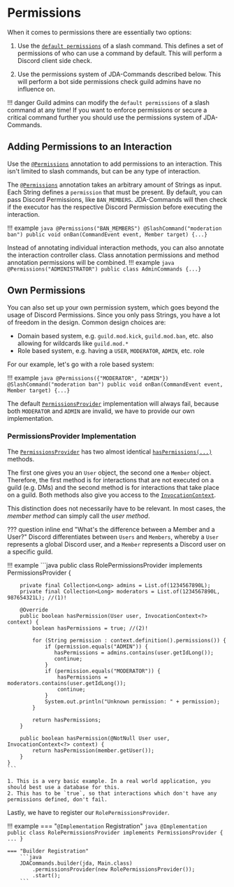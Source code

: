 # Permissions
When it comes to permissions there are essentially two options:

1. Use the [`default permissions`](../interactions/commands.md#enabledfor) of a slash command. This defines a set of 
permissions of who can use a command by default. This will perform a Discord client side check. 

2. Use the permissions system of JDA-Commands described below. This will perform a bot side permissions check guild admins
have no influence on.

!!! danger
    Guild admins can modify the `default permissions` of a slash command at any time!  If you want to enforce permissions 
    or secure a critical command further you should use the permissions system of JDA-Commands.

## Adding Permissions to an Interaction
Use the [`@Permissions`](https://kaktushose.github.io/jda-commands/javadocs/latest/jda.commands/com/github/kaktushose/jda/commands/annotations/interactions/Permissions.html)
annotation to add permissions to an interaction. This isn't limited to slash commands, but can
be any type of interaction. 

The [`@Permissions`](https://kaktushose.github.io/jda-commands/javadocs/latest/jda.commands/com/github/kaktushose/jda/commands/annotations/interactions/Permissions.html)
annotation takes an arbitrary amount of Strings as input. Each String defines a `permission` that must be present. By default,
you can pass Discord Permissions, like `BAN_MEMBERS`. JDA-Commands will then check if the executor has the respective
Discord Permission before executing the interaction. 

!!! example
    ```java
    @Permissions("BAN_MEMBERS")
    @SlashCommand("moderation ban")
    public void onBan(CommandEvent event, Member target) {...}
    ```

Instead of annotating individual interaction methods, you can also annotate the interaction controller class. Class 
annotation permissions and method annotation permissions will be combined. 
!!! example
    ```java
    @Permissions("ADMINISTRATOR")
    public class AdminCommands {...}
    ```

## Own Permissions
You can also set up your own permission system, which goes beyond the usage of Discord Permissions. Since you only pass
Strings, you have a lot of freedom in the design. Common design choices are:

- Domain based system, e.g. `guild.mod.kick`, `guild.mod.ban`, etc. also allowing for wildcards like `guild.mod.*`
- Role based system, e.g. having a `USER`, `MODERATOR`, `ADMIN`, etc. role

For our example, let's go with a role based system:

!!! example
    ```java
    @Permissions({"MODERATOR", "ADMIN"})
    @SlashCommand("moderation ban")
    public void onBan(CommandEvent event, Member target) {...}
    ```

The default [`PermissionsProvider`](https://kaktushose.github.io/jda-commands/javadocs/latest/jda.commands/com/github/kaktushose/jda/commands/permissions/PermissionsProvider.html)
implementation will always fail, because both `MODERATOR` and `ADMIN` are invalid, we have to provide our own implementation. 

### PermissionsProvider Implementation
The [`PermissionsProvider`](https://kaktushose.github.io/jda-commands/javadocs/latest/jda.commands/com/github/kaktushose/jda/commands/permissions/PermissionsProvider.html)
has two almost identical [`hasPermissions(...)`](https://kaktushose.github.io/jda-commands/javadocs/latest/jda.commands/com/github/kaktushose/jda/commands/permissions/PermissionsProvider.html#method-detail) methods.

The first one gives you an `User` object, the second one a 
`Member` object. Therefore, the first method is for interactions that are not executed on a guild (e.g. DMs) and the 
second method is for interactions that take place on a guild. Both methods also give you access to the 
[`InvocationContext`](https://kaktushose.github.io/jda-commands/javadocs/latest/jda.commands/com/github/kaktushose/jda/commands/dispatching/context/InvocationContext.html).

This distinction does not necessarily have to be relevant. In most cases, the _member method_ can simply call the _user method_.

??? question inline end "What's the difference between a Member and a User?"
    Discord differentiates between `Users` and `Members`, whereby a `User` represents a global Discord user, and a 
    `Member` represents a Discord user on a specific guild.

!!! example
    ```java
    public class RolePermissionsProvider implements PermissionsProvider {

        private final Collection<Long> admins = List.of(1234567890L);
        private final Collection<Long> moderators = List.of(1234567890L, 987654321L); //(1)!

        @Override
        public boolean hasPermission(User user, InvocationContext<?> context) {
            boolean hasPermissions = true; //(2)!

            for (String permission : context.definition().permissions()) {
                if (permission.equals("ADMIN")) {
                   hasPermissions = admins.contains(user.getIdLong());
                   continue;
                } 
                if (permission.equals("MODERATOR")) {
                    hasPermissions = moderators.contains(user.getIdLong());
                    continue;
                }
                System.out.println("Unknown permission: " + permission);
            }
        
            return hasPermissions;
        }

        public boolean hasPermission(@NotNull User user, InvocationContext<?> context) {
            return hasPermission(member.getUser());
        }
    }
    ```
    
    1. This is a very basic example. In a real world application, you should best use a database for this.
    2. This has to be `true`, so that interactions which don't have any permissions defined, don't fail. 

Lastly, we have to register our `RolePermissionsProvider`.

!!! example
    === "`@Implementation` Registration"
        ```java
        @Implementation
        public class RolePermissionsProvider implements PermissionsProvider {
            ...
        }
        ```

    === "Builder Registration" 
        ```java
        JDACommands.builder(jda, Main.class)
            .permissionsProvider(new RolePermissionsProvider());
            .start();
        ```
